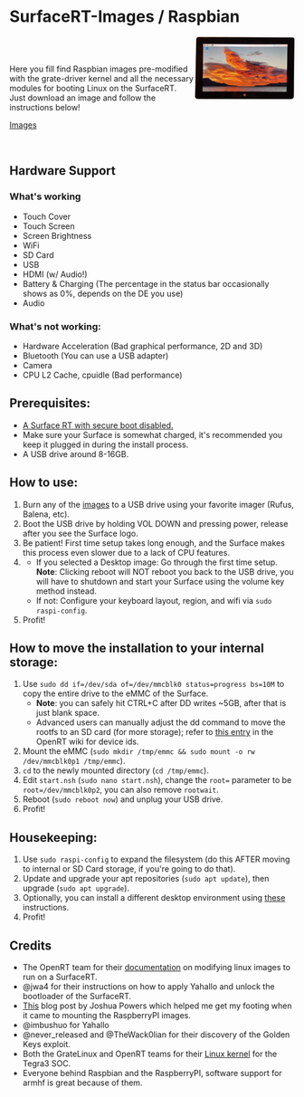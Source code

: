 # SurfaceRT-Images / Raspbian

<img width="35%" align="right" src="https://raw.githubusercontent.com/e3ndr/SurfaceRT-Images/main/Pictures/Raspbian.png" />

<br />
<br />

Here you fill find Raspbian images pre-modified with the grate-driver kernel and all the necessary modules for booting Linux on the SurfaceRT.  
Just download an image and follow the instructions below! 
  
[Images](https://mega.nz/folder/ohZzDBJY#W2iOMkD2W_QcMloeyBYnTA)

<br />

## Hardware Support
### What's working
 - Touch Cover
 - Touch Screen
 - Screen Brightness
 - WiFi
 - SD Card
 - USB
 - HDMI (w/ Audio!)
 - Battery & Charging (The percentage in the status bar occasionally shows as 0%, depends on the DE you use)
 - Audio


### What's not working:
 - Hardware Acceleration (Bad graphical performance, 2D and 3D)
 - Bluetooth (You can use a USB adapter)
 - Camera
 - CPU L2 Cache, cpuidle (Bad performance)


## Prerequisites:
 - [A Surface RT with secure boot disabled.](https://jwa4.gitbook.io/windows/tools/surface-rt-and-surface-2-jailbreak-usb)
 - Make sure your Surface is somewhat charged, it's recommended you keep it plugged in during the install process.
 - A USB drive around 8-16GB.


## How to use:
1) Burn any of the [images](https://mega.nz/folder/ohZzDBJY#W2iOMkD2W_QcMloeyBYnTA) to a USB drive using your favorite imager (Rufus, Balena, etc).
2) Boot the USB drive by holding VOL DOWN and pressing power, release after you see the Surface logo.
3) Be patient! First time setup takes long enough, and the Surface makes this process even slower due to a lack of CPU features.
4) 
   -  If you selected a Desktop image: Go through the first time setup. **Note**: Clicking reboot will NOT reboot you back to the USB drive, you will have to shutdown and start your Surface using the volume key method instead. 
   -  If not: Configure your keyboard layout, region, and wifi via `sudo raspi-config`.
5) Profit!


## How to move the installation to your internal storage:
1) Use `sudo dd if=/dev/sda of=/dev/mmcblk0 status=progress bs=10M` to copy the entire drive to the eMMC of the Surface.  
   - **Note**: you can safely hit CTRL+C after DD writes ~5GB, after that is just blank space.  
   - Advanced users can manually adjust the dd command to move the rootfs to an SD card (for more storage); refer to [this entry](https://openrt.gitbook.io/open-surfacert/surface-rt/linux/booting/kernel-parameters#root) in the OpenRT wiki for device ids.
2) Mount the eMMC (`sudo mkdir /tmp/emmc && sudo mount -o rw /dev/mmcblk0p1 /tmp/emmc`).
3) `cd` to the newly mounted directory (`cd /tmp/emmc`).
3) Edit `start.nsh` (`sudo nano start.nsh`), change the `root=` parameter to be `root=/dev/mmcblk0p2`, you can also remove `rootwait`.
2) Reboot (`sudo reboot now`) and unplug your USB drive.
4) Profit!


## Housekeeping:
1) Use `sudo raspi-config` to expand the filesystem (do this AFTER moving to internal or SD Card storage, if you're going to do that).
2) Update and upgrade your apt repositories (`sudo apt update`), then upgrade (`sudo apt upgrade`).
3) Optionally, you can install a different desktop environment using [these](https://raspberrytips.com/upgrade-raspbian-lite-to-desktop/) instructions.
4) Profit!


## Credits
 - The OpenRT team for their [documentation](https://openrt.gitbook.io/open-surfacert/surface-rt/linux/root-filesystem/distros/raspberry-pi-os) on modifying linux images to run on a SurfaceRT.
 - @jwa4 for their instructions on how to apply Yahallo and unlock the bootloader of the SurfaceRT.
 - [This](https://powersj.io/posts/raspbian-edit-image/#mounting-the-image) blog post by Joshua Powers which helped me get my footing when it came to mounting the RaspberryPI images.
 - @imbushuo for Yahallo
 - @never_released and @TheWack0lian for their discovery of the Golden Keys exploit.
 - Both the GrateLinux and OpenRT teams for their [Linux kernel](https://github.com/Open-Surface-RT/grate-linux) for the Tegra3 SOC.
 - Everyone behind Raspbian and the RaspberryPI, software support for armhf is great because of them.
